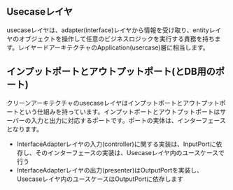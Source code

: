 ## Usecaseレイヤ

usecaseレイヤは、adapter(interface)レイヤから情報を受け取り、entityレイヤのオブジェクトを操作して任意のビジネスロジックを実行する責務を持ちます。レイヤードアーキテクチャのApplication(usercase)層に相当します。

## インプットポートとアウトプットポート(とDB用のポート)
クリーンアーキテクチャのusecaseレイヤはインプットポートとアウトプットポートという仕組みを持っています。インプットポートとアウトプットポートはサーバーの入力と出力に対応するポートです。ポートの実体は、インターフェースとなります。

- InterfaceAdapterレイヤの入力(controller)に関する実装は、InputPortに依存し、そのインターフェースの実装は、Usecaseレイヤ内のユースケースで行う
- InterfaceAdapterレイヤの出力(presenter)はOutputPortを実装し、Usecaseレイヤ内のユースケースはOutputPortに依存します
